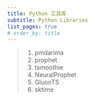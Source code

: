 ```yaml
---
title: Python 工具库
subtitle: Python Libraries
list_pages: true
# order_by: title
---
```


> 1. pmdarima
> 2. prophet
> 3. tsmoothie
> 4. NeuralProphet
> 5. GluonTS
> 6. sktime

